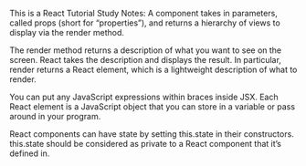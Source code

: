 This is a React Tutorial
Study Notes:
A component takes in parameters, called props (short for “properties”), and returns a hierarchy of views to display via the render method.

The render method returns a description of what you want to see on the screen. React takes the description and displays the result. In particular,
render returns a React element, which is a lightweight description of what to render.

You can put any JavaScript expressions within braces inside JSX. Each React element is a JavaScript object that you can store in a variable or pass around in your program.

React components can have state by setting this.state in their constructors. this.state should be considered as private to a React component that it’s defined in.
